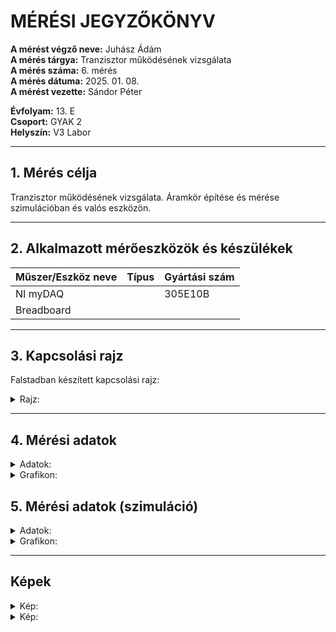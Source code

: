 # MÉRÉSI JEGYZŐKÖNYV

**A mérést végző neve:** Juhász Ádám   
**A mérés tárgya:**   Tranzisztor működésének vizsgálata    
**A mérés száma:** 6. mérés  
**A mérés dátuma:** 2025. 01. 08.    
**A mérést vezette:** Sándor Péter  

**Évfolyam:** 13. E  
**Csoport:** GYAK 2  
**Helyszín:** V3 Labor  

---

## 1. Mérés célja   
Tranzisztor működésének vizsgálata. Áramkör építése és mérése szimulációban és valós eszközön.

-----


## 2. Alkalmazott mérőeszközök és készülékek

| Műszer/Eszköz neve                         | Típus       | Gyártási szám |
| ----------------------------------- | ----------- | ------------- |
| NI myDAQ                            |             |   305E10B     |
|        Breadboard                             |             |               |



-------

## 3. Kapcsolási rajz  

Falstadban készített kapcsolási rajz:

<details>
    <summary>Rajz:</summary>
   <img src="https://github.com/user-attachments/assets/162df538-9fa1-4772-a9ee-701968ff7ab9"/>
</details>


-----

## 4. Mérési adatok 

<details>
    <summary>Adatok:</summary>
   <img src="https://github.com/user-attachments/assets/34b5bde4-6de5-4c4c-99f5-9c2533f7357d"/>
</details>

<details>
    <summary>Grafikon:</summary>
   <img src="https://github.com/user-attachments/assets/a2013eca-7101-4c89-9b28-64b1448cfdb1"/>
</details>



## 5. Mérési adatok (szimuláció)

<details>
    <summary>Adatok:</summary>
   <img src="https://github.com/user-attachments/assets/90938535-088a-4901-a237-9aa3ae525fe5"/>
</details>

<details>
    <summary>Grafikon:</summary>
   <img src="https://github.com/user-attachments/assets/6b93d9c3-20a0-4003-86d5-2c8c4434a6e0"/>
</details>

-----

## Képek


<details>
    <summary>Kép:</summary>
   <img src="https://github.com/user-attachments/assets/f488b10f-7ecf-4a03-94fb-4f23bb16d26d"/>
</details>

<details>
    <summary>Kép:</summary>
   <img src="https://github.com/user-attachments/assets/1e1dde70-a3e1-475a-9f50-7a300ae077a9"/>
</details>
